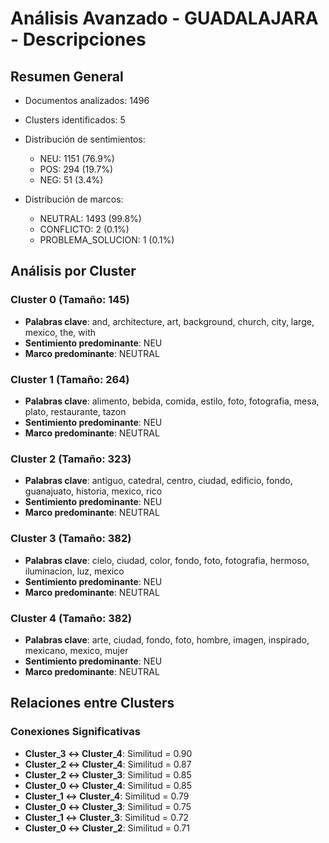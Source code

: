 # Análisis Avanzado - GUADALAJARA - Descripciones

## Resumen General

- Documentos analizados: 1496
- Clusters identificados: 5
- Distribución de sentimientos:
  - NEU: 1151 (76.9%)
  - POS: 294 (19.7%)
  - NEG: 51 (3.4%)

- Distribución de marcos:
  - NEUTRAL: 1493 (99.8%)
  - CONFLICTO: 2 (0.1%)
  - PROBLEMA_SOLUCION: 1 (0.1%)

## Análisis por Cluster

### Cluster 0 (Tamaño: 145)
- **Palabras clave**: and, architecture, art, background, church, city, large, mexico, the, with
- **Sentimiento predominante**: NEU
- **Marco predominante**: NEUTRAL

### Cluster 1 (Tamaño: 264)
- **Palabras clave**: alimento, bebida, comida, estilo, foto, fotografia, mesa, plato, restaurante, tazon
- **Sentimiento predominante**: NEU
- **Marco predominante**: NEUTRAL

### Cluster 2 (Tamaño: 323)
- **Palabras clave**: antiguo, catedral, centro, ciudad, edificio, fondo, guanajuato, historia, mexico, rico
- **Sentimiento predominante**: NEU
- **Marco predominante**: NEUTRAL

### Cluster 3 (Tamaño: 382)
- **Palabras clave**: cielo, ciudad, color, fondo, foto, fotografia, hermoso, iluminacion, luz, mexico
- **Sentimiento predominante**: NEU
- **Marco predominante**: NEUTRAL

### Cluster 4 (Tamaño: 382)
- **Palabras clave**: arte, ciudad, fondo, foto, hombre, imagen, inspirado, mexicano, mexico, mujer
- **Sentimiento predominante**: NEU
- **Marco predominante**: NEUTRAL

## Relaciones entre Clusters

### Conexiones Significativas
- **Cluster_3 ↔ Cluster_4**: Similitud = 0.90
- **Cluster_2 ↔ Cluster_4**: Similitud = 0.87
- **Cluster_2 ↔ Cluster_3**: Similitud = 0.85
- **Cluster_0 ↔ Cluster_4**: Similitud = 0.85
- **Cluster_1 ↔ Cluster_4**: Similitud = 0.79
- **Cluster_0 ↔ Cluster_3**: Similitud = 0.75
- **Cluster_1 ↔ Cluster_3**: Similitud = 0.72
- **Cluster_0 ↔ Cluster_2**: Similitud = 0.71
